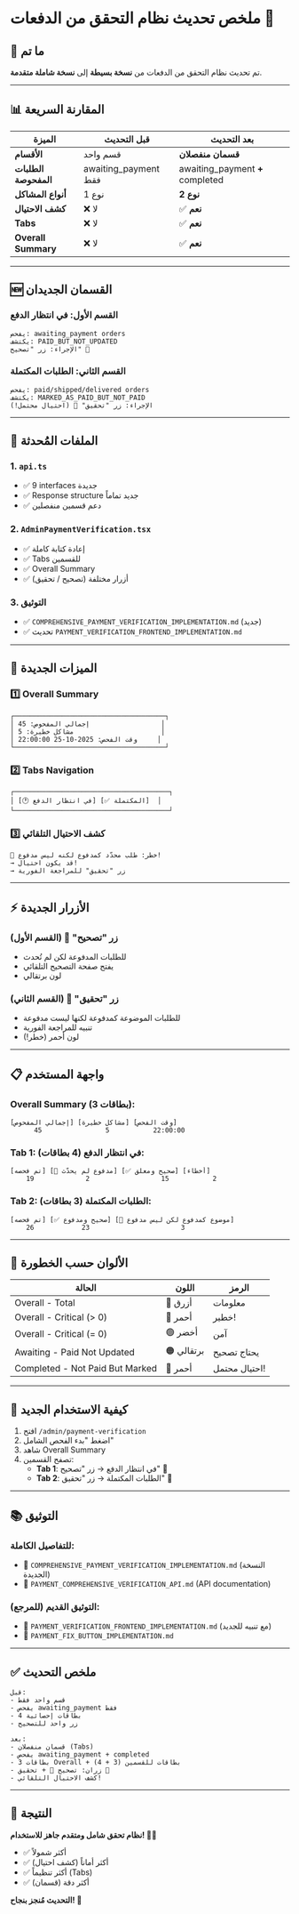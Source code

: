 # ملخص تحديث نظام التحقق من الدفعات 🚀

## 🎉 ما تم

تم تحديث نظام التحقق من الدفعات من **نسخة بسيطة** إلى **نسخة شاملة متقدمة**.

---

## 📊 المقارنة السريعة

| الميزة | قبل التحديث | بعد التحديث |
|--------|-------------|-------------|
| **الأقسام** | قسم واحد | **قسمان منفصلان** |
| **الطلبات المفحوصة** | awaiting_payment فقط | awaiting_payment **+** completed |
| **أنواع المشاكل** | 1 نوع | **2 نوع** |
| **كشف الاحتيال** | ❌ لا | ✅ **نعم** |
| **Tabs** | ❌ لا | ✅ **نعم** |
| **Overall Summary** | ❌ لا | ✅ **نعم** |

---

## 🆕 القسمان الجديدان

### القسم الأول: في انتظار الدفع
```
يفحص: awaiting_payment orders
يكتشف: PAID_BUT_NOT_UPDATED
الإجراء: زر "تصحيح" 🔧
```

### القسم الثاني: الطلبات المكتملة
```
يفحص: paid/shipped/delivered orders
يكتشف: MARKED_AS_PAID_BUT_NOT_PAID
الإجراء: زر "تحقيق" 🚨 (احتيال محتمل!)
```

---

## 🔧 الملفات المُحدثة

### 1. `api.ts`
- ✅ 9 interfaces جديدة
- ✅ Response structure جديد تماماً
- ✅ دعم قسمين منفصلين

### 2. `AdminPaymentVerification.tsx`
- ✅ إعادة كتابة كاملة
- ✅ Tabs للقسمين
- ✅ Overall Summary
- ✅ أزرار مختلفة (تصحيح / تحقيق)

### 3. التوثيق
- ✅ `COMPREHENSIVE_PAYMENT_VERIFICATION_IMPLEMENTATION.md` (جديد)
- ✅ تحديث `PAYMENT_VERIFICATION_FRONTEND_IMPLEMENTATION.md`

---

## 🎯 الميزات الجديدة

### 1️⃣ Overall Summary
```
┌──────────────────────────────────────┐
│ إجمالي المفحوص: 45                  │
│ مشاكل خطيرة: 5                      │
│ وقت الفحص: 2025-10-25 22:00:00     │
└──────────────────────────────────────┘
```

### 2️⃣ Tabs Navigation
```
┌───────────────────────────────────────┐
│ [🕐 في انتظار الدفع] [✅ المكتملة]  │
└───────────────────────────────────────┘
```

### 3️⃣ كشف الاحتيال التلقائي
```
🚨 خطر: طلب محدّد كمدفوع لكنه ليس مدفوع!
→ قد يكون احتيال!
→ زر "تحقيق" للمراجعة الفورية
```

---

## ⚡ الأزرار الجديدة

### زر "تصحيح" 🔧 (القسم الأول)
- للطلبات المدفوعة لكن لم تُحدث
- يفتح صفحة التصحيح التلقائي
- لون برتقالي

### زر "تحقيق" 🚨 (القسم الثاني)
- للطلبات الموضوعة كمدفوعة لكنها ليست مدفوعة
- تنبيه للمراجعة الفورية
- لون أحمر (خطر!)

---

## 📋 واجهة المستخدم

### Overall Summary (3 بطاقات):
```
[إجمالي المفحوص] [مشاكل خطيرة] [وقت الفحص]
      45                5           22:00:00
```

### Tab 1: في انتظار الدفع (4 بطاقات):
```
[تم فحصه] [🔴 مدفوع لم يحدّث] [✅ صحيح ومعلق] [أخطاء]
    19             2                  15           2
```

### Tab 2: الطلبات المكتملة (3 بطاقات):
```
[تم فحصه] [✅ صحيح ومدفوع] [🔴 موضوع كمدفوع لكن ليس مدفوع]
    26            23                       3
```

---

## 🎨 الألوان حسب الخطورة

| الحالة | اللون | الرمز |
|--------|-------|-------|
| Overall - Total | 🔵 أزرق | معلومات |
| Overall - Critical (> 0) | 🔴 أحمر | خطير! |
| Overall - Critical (= 0) | 🟢 أخضر | آمن |
| Awaiting - Paid Not Updated | 🟠 برتقالي | يحتاج تصحيح |
| Completed - Not Paid But Marked | 🔴 أحمر | احتيال محتمل! |

---

## 🚀 كيفية الاستخدام الجديد

1. افتح `/admin/payment-verification`
2. اضغط "بدء الفحص الشامل"
3. شاهد Overall Summary
4. تصفح القسمين:
   - **Tab 1**: في انتظار الدفع → زر "تصحيح" 🔧
   - **Tab 2**: الطلبات المكتملة → زر "تحقيق" 🚨

---

## 📚 التوثيق

### للتفاصيل الكاملة:
- 📄 `COMPREHENSIVE_PAYMENT_VERIFICATION_IMPLEMENTATION.md` (النسخة الجديدة)
- 📄 `PAYMENT_COMPREHENSIVE_VERIFICATION_API.md` (API documentation)

### التوثيق القديم (للمرجع):
- 📄 `PAYMENT_VERIFICATION_FRONTEND_IMPLEMENTATION.md` (مع تنبيه للجديد)
- 📄 `PAYMENT_FIX_BUTTON_IMPLEMENTATION.md`

---

## ✅ ملخص التحديث

```
قبل:
- قسم واحد فقط
- يفحص awaiting_payment فقط
- 4 بطاقات إحصائية
- زر واحد للتصحيح

بعد:
- قسمان منفصلان (Tabs)
- يفحص awaiting_payment + completed
- 3 بطاقات Overall + (4 + 3) بطاقات للقسمين
- زران: تصحيح 🔧 + تحقيق 🚨
- كشف الاحتيال التلقائي!
```

---

## 🎉 النتيجة

**نظام تحقق شامل ومتقدم جاهز للاستخدام! 🚀✨**

- ✅ أكثر شمولاً
- ✅ أكثر أماناً (كشف احتيال)
- ✅ أكثر تنظيماً (Tabs)
- ✅ أكثر دقة (قسمان)

**التحديث مُنجز بنجاح! 🎊**



